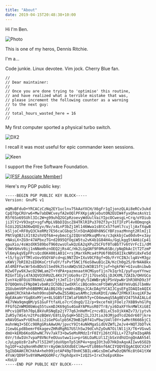 ```yaml
---
title: "About"
date: 2019-04-15T20:48:38+10:00
---
```


Hi I'm Ben.

![Photo](/images/ritchie.png)

This is one of my heros, Dennis Ritchie.

I'm a...

Code junkie. Linux devotee. Vim jock. Cherry Blue fan.

    // 
    // Dear maintainer:
    // 
    // Once you are done trying to 'optimise' this routine,
    // and have realized what a terrible mistake that was,
    // please increment the following counter as a warning
    // to the next guy:
    // 
    // total_hours_wasted_here = 16
    //

My first computer sported a physical turbo switch.

![DX2](/images/dx2.jpg)

I recall it was most useful for epic commander keen sessions.

![Keen](/images/keen.png)


I support the Free Software Foundation.

<a href="http://member.fsf.org">
  <img src="/images/fsf-12310.png" alt="[FSF Associate Member]">
</a>

Here's my PGP public key:

    -----BEGIN PGP PUBLIC KEY BLOCK-----
    Version: GnuPG v1
    
    mQMuBFduO+YRCACzCzNq2EY1uclnv75kAaYXCH/X6gFr1gIjonzQLAi8eRCv3ukd
    CpQ7OpCRUrw6+Mw7abDWCveyfA2eOQlPFXKpjaNjebutON2EUIW4fyxQhezAsVz1
    R5f6So69SUhl3Ic2W+g99uhQ2GCpRzoevyWdUulVaiYIpcOCwesgL+Crq/oYOiub
    ji3lY2+V93xgt+sgfvMpLVBbDIQscZ84TKlRIPu370Zf3y+31TIFzPl4v0Dmqngk
    h1Ui2QS2AO6wQXEyv/Nv/x4LnP3bZj1Hl146Wwa1sBtCxS7foHl7cujljAxfXqwB
    kSljoC+RF0yQ3CkeRMz7E56caCGbqc5ln5QnAQD8h8NSCYBFzoazMnngt2RlmIjI
    PNtVqOBJiX1t82shVQf6A+eybmcCgJIQUrmSMkuqMhre/c3qkkbjCwd0dv0+x3ay
    +NAsLX+ZG9r47APbxzTG+d2095QfOqiW5tu2vK4b1G84H4u/GgLkgg5tAA6iCp41
    gpuXio/4sWzdXK589boT960zwsUlwkQzEA2qXPu25CFUf0ToBbT7v6tVrFcIi/dM
    C9WV6HvV0ij1nNNeHhznOEQ2jRs4C/Hk2LGgGNf9F0Mu6SBc/pNqDkAcItT2TzmP
    Vl6mykqVEpFPcsQcd6K400iA01C+rsjMarXkMca4tPU6f0bDS8IIkcNRVi8xFe5d
    +l5/tgiVfTMlvUov95OYAFcd+qL9N7ZU+IXuV0CF8gf+Ob/FrYCINJclqAV+M3gz
    uKWVj7bRI02sEDOKoCrtFuOY/fsPvf5NC1f6oS0wuB1cZA/KcCh0g25/0rN4A8kx
    Al4REFFwcWr54xBDoSlSed9kJ5snAWQs5E2vW3B15ftjuf+hgkFWr+G1vu8nibwb
    H2wOTyw9XJwcO29WLam2T+YdPA+pazmnaatHCMGyof1jn7kIqrhI/pyFuyeYYnwz
    RIGnT1Eyi47A3QVO3hRUZL4KVJYjUGo9srZ7j17Use5QijDJKXML7ZAIb/OHVGCo
    IvnY4z8FOiU7RkHdJ/aNm7jtJmTiIri5Fqh/51WWBrpNjP5nVpwNr1hR30hD9z3f
    D7Q0QmVuIFNpbW1vbmRzIChDb21wdXRlciBQcm9ncmFtbWVyKSA8YmVuQGJlbmNv
    ZGUubmV0Poh6BBMRCAAiBQJXbjvmAhsDBgsJCAcDAgYVCAIJCgsEFgIDAQIeAQIX
    gAAKCRChkhA+heh99nsDAPwOwZS5ANiwsAMhcJzKeKDtE/oWw72FMkXlkvqiKF3w
    HgEAkaHrYGqBXxMYje+8LSGB5fIIWlaFbNVhTy+CO4ewmqS5Ag0EV2475hAIALLd
    4E7VWa9qmqBM/pS1GuFftfaXLo7crCdngQ/I2/p+9xcefmXjFOelz7X8B9vhGlPq
    FFGfGZnWMO0bWoq55tuxmDJK69gSu4GoAYAPKusR07Tr8/yz6DaXFYknMWlXiG8I
    HPcviQ0Tbh70pLBkVuRSNqEp2jY77q6JnHeM+Cz+cvB1LxC5sOjkkWZv73/iytvh
    ZuR5y7AS4/n2tPozBQmV/E8tLUySqH+5DZjILJ3JtioJ0JMjpdYcd26dr607jkre
    xRAVOSwxPrUEhuEii2iGePGulpb5KZ9mBJpRf41vPbwjU4ll0Y+1wMntR666bjC1
    muhnWq3+5ECc98RgGRsAAwUH/jpvcY9It4uNkMgaSidUVZWfL2eJv4+NQTJbDTvk
    J1ewbLpd8bemrF6kagevZHRdRgRG7USlhSwJ9dCvhZyOuN7OilNl1jX/T6+VGvwS
    dmU+kERb6KodGhwNC7Vv7akT3+bwSeMsRMdzIrF0IYi26tCFELL+7Z7qFmIbqAR6
    6Vr/tdwIUn7vpaP8VNcFeOUuutww1iu+prG6LOaRLUl1ZjbSxVdhUIngQnAAh54l
    cJyLppUz8r2aPu7l5I2HfjduVUpnTp51KP4v+qogIOt3uD7HkDxAqxAIIwv6SO2b
    hg1OF+a2q9onHhdNtVrrAyGWcbXXdbEClHw+UTi086nf6ACIYQQYEQgACQUCV247
    5gIbDAAKCRChkhA+heh99jotAP49pT0nHC5BILvWGcsDmCwPwDzQNfKc8tO41tXW
    4YsW/QD9F5v8YAMwHQGORFc/7kphdpxV+IzQ2S+IrxChoEpsK8o=
    =XoLU
    -----END PGP PUBLIC KEY BLOCK-----


